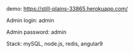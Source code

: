 demo: https://still-plains-33865.herokuapp.com/

Admin login: admin

Admin password: admin

Stack: mySQL, node.js, redis, angular9